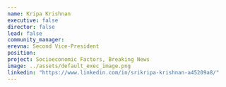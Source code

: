 ```yaml
---
name: Kripa Krishnan
executive: false
director: false
lead: false
community_manager:  
erevna: Second Vice-President
position:  
project: Socioeconomic Factors, Breaking News
image: ../assets/default_exec_image.png
linkedin: "https://www.linkedin.com/in/srikripa-krishnan-a45209a8/"
---
```

